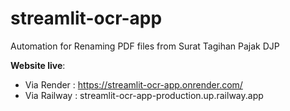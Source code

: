 # streamlit-ocr-app
Automation for Renaming PDF files from Surat Tagihan Pajak DJP

**Website live**: 
- Via Render : https://streamlit-ocr-app.onrender.com/
- Via Railway : streamlit-ocr-app-production.up.railway.app
